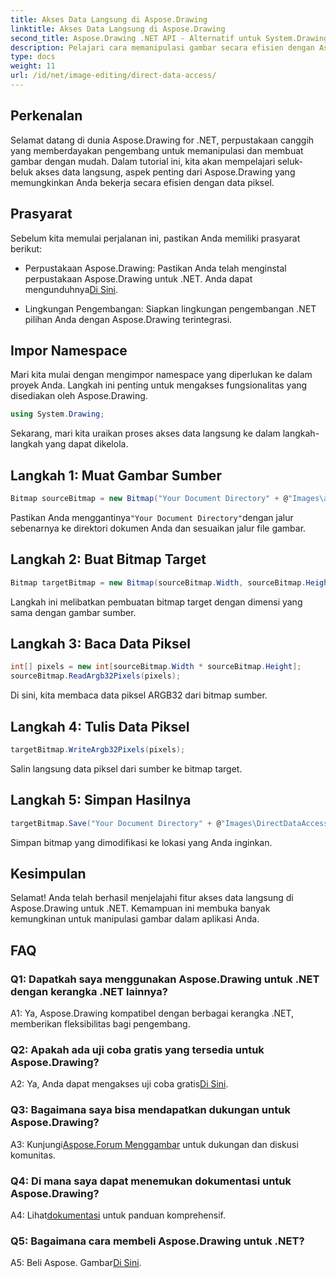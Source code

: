 ```yaml
---
title: Akses Data Langsung di Aspose.Drawing
linktitle: Akses Data Langsung di Aspose.Drawing
second_title: Aspose.Drawing .NET API - Alternatif untuk System.Drawing.Common
description: Pelajari cara memanipulasi gambar secara efisien dengan Aspose.Drawing untuk .NET. Selami akses data langsung dengan panduan langkah demi langkah kami.
type: docs
weight: 11
url: /id/net/image-editing/direct-data-access/
---
```

## Perkenalan

Selamat datang di dunia Aspose.Drawing for .NET, perpustakaan canggih yang memberdayakan pengembang untuk memanipulasi dan membuat gambar dengan mudah. Dalam tutorial ini, kita akan mempelajari seluk-beluk akses data langsung, aspek penting dari Aspose.Drawing yang memungkinkan Anda bekerja secara efisien dengan data piksel.

## Prasyarat

Sebelum kita memulai perjalanan ini, pastikan Anda memiliki prasyarat berikut:

-  Perpustakaan Aspose.Drawing: Pastikan Anda telah menginstal perpustakaan Aspose.Drawing untuk .NET. Anda dapat mengunduhnya[Di Sini](https://releases.aspose.com/drawing/net/).

- Lingkungan Pengembangan: Siapkan lingkungan pengembangan .NET pilihan Anda dengan Aspose.Drawing terintegrasi.

## Impor Namespace

Mari kita mulai dengan mengimpor namespace yang diperlukan ke dalam proyek Anda. Langkah ini penting untuk mengakses fungsionalitas yang disediakan oleh Aspose.Drawing.

```csharp
using System.Drawing;
```

Sekarang, mari kita uraikan proses akses data langsung ke dalam langkah-langkah yang dapat dikelola.

## Langkah 1: Muat Gambar Sumber

```csharp
Bitmap sourceBitmap = new Bitmap("Your Document Directory" + @"Images\aspose_logo.png");
```

 Pastikan Anda menggantinya`"Your Document Directory"`dengan jalur sebenarnya ke direktori dokumen Anda dan sesuaikan jalur file gambar.

## Langkah 2: Buat Bitmap Target

```csharp
Bitmap targetBitmap = new Bitmap(sourceBitmap.Width, sourceBitmap.Height, System.Drawing.Imaging.PixelFormat.Format32bppPArgb);
```

Langkah ini melibatkan pembuatan bitmap target dengan dimensi yang sama dengan gambar sumber.

## Langkah 3: Baca Data Piksel

```csharp
int[] pixels = new int[sourceBitmap.Width * sourceBitmap.Height];
sourceBitmap.ReadArgb32Pixels(pixels);
```

Di sini, kita membaca data piksel ARGB32 dari bitmap sumber.

## Langkah 4: Tulis Data Piksel

```csharp
targetBitmap.WriteArgb32Pixels(pixels);
```

Salin langsung data piksel dari sumber ke bitmap target.

## Langkah 5: Simpan Hasilnya

```csharp
targetBitmap.Save("Your Document Directory" + @"Images\DirectDataAccess_out.png");
```

Simpan bitmap yang dimodifikasi ke lokasi yang Anda inginkan.

## Kesimpulan

Selamat! Anda telah berhasil menjelajahi fitur akses data langsung di Aspose.Drawing untuk .NET. Kemampuan ini membuka banyak kemungkinan untuk manipulasi gambar dalam aplikasi Anda.

## FAQ

### Q1: Dapatkah saya menggunakan Aspose.Drawing untuk .NET dengan kerangka .NET lainnya?

A1: Ya, Aspose.Drawing kompatibel dengan berbagai kerangka .NET, memberikan fleksibilitas bagi pengembang.

### Q2: Apakah ada uji coba gratis yang tersedia untuk Aspose.Drawing?

 A2: Ya, Anda dapat mengakses uji coba gratis[Di Sini](https://releases.aspose.com/).

### Q3: Bagaimana saya bisa mendapatkan dukungan untuk Aspose.Drawing?

 A3: Kunjungi[Aspose.Forum Menggambar](https://forum.aspose.com/c/diagram/17) untuk dukungan dan diskusi komunitas.

### Q4: Di mana saya dapat menemukan dokumentasi untuk Aspose.Drawing?

A4: Lihat[dokumentasi](https://reference.aspose.com/drawing/net/) untuk panduan komprehensif.

### Q5: Bagaimana cara membeli Aspose.Drawing untuk .NET?

 A5: Beli Aspose. Gambar[Di Sini](https://purchase.aspose.com/buy).